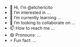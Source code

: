 - 👋 Hi, I’m @elchericito
- 👀 I’m interested in ...
- 🌱 I’m currently learning ...
- 💞️ I’m looking to collaborate on ...
- 📫 How to reach me ...
- 😄 Pronouns: ...
- ⚡ Fun fact: ...

<!---
elchericito/elchericito is a ✨ special ✨ repository because its `README.md` (this file) appears on your GitHub profile.
You can click the Preview link to take a look at your changes.
--->
